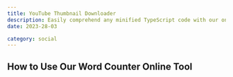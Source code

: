 ```yaml
---
title: YouTube Thumbnail Downloader
description: Easily comprehend any minified TypeScript code with our online formatter tool. Enhance your debugging process now!
date: 2023-28-03

category: social
---
```


## How to Use Our Word Counter Online Tool